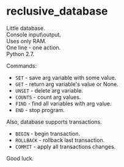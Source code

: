 # reclusive_database

Little database.   
Console input\output.  
Uses only RAM.  
One line - one action.  
Python 2.7.  

Commands:
* ```SET``` - save arg variable with some value.
* ```GET``` - return arg variable's value or None.
* ```UNSET``` - delete arg variable.
* ```COUNTS``` - count arg values.
* ```FIND``` - find all variables with arg value.
* ```END``` - stop program.

Also, database supports transactions.

* ```BEGIN``` - begin transaction.
* ```ROLLBACK``` - rollback last transaction.
* ```COMMIT``` - apply all transactions changes.

Good luck.
